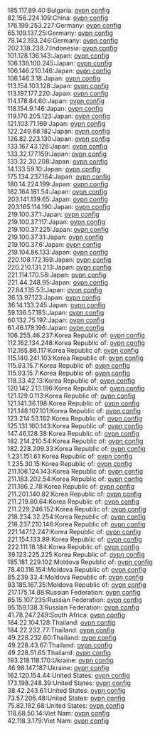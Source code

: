 185.117.89.40:Bulgaria: [ovpn config](vpn/185_117_89_40.ovpn)  
82.156.224.109:China: [ovpn config](vpn/82_156_224_109.ovpn)  
176.199.253.227:Germany: [ovpn config](vpn/176_199_253_227.ovpn)  
65.109.137.25:Germany: [ovpn config](vpn/65_109_137_25.ovpn)  
78.142.193.246:Germany: [ovpn config](vpn/78_142_193_246.ovpn)  
202.138.238.7:Indonesia: [ovpn config](vpn/202_138_238_7.ovpn)  
101.128.136.143:Japan: [ovpn config](vpn/101_128_136_143.ovpn)  
106.136.100.245:Japan: [ovpn config](vpn/106_136_100_245.ovpn)  
106.146.210.146:Japan: [ovpn config](vpn/106_146_210_146.ovpn)  
106.146.3.18:Japan: [ovpn config](vpn/106_146_3_18.ovpn)  
113.154.103.128:Japan: [ovpn config](vpn/113_154_103_128.ovpn)  
113.197.177.220:Japan: [ovpn config](vpn/113_197_177_220.ovpn)  
114.178.84.60:Japan: [ovpn config](vpn/114_178_84_60.ovpn)  
118.154.9.146:Japan: [ovpn config](vpn/118_154_9_146.ovpn)  
119.170.205.123:Japan: [ovpn config](vpn/119_170_205_123.ovpn)  
121.103.71.169:Japan: [ovpn config](vpn/121_103_71_169.ovpn)  
122.249.68.182:Japan: [ovpn config](vpn/122_249_68_182.ovpn)  
126.82.223.130:Japan: [ovpn config](vpn/126_82_223_130.ovpn)  
133.167.43.126:Japan: [ovpn config](vpn/133_167_43_126.ovpn)  
133.32.177.159:Japan: [ovpn config](vpn/133_32_177_159.ovpn)  
133.32.30.208:Japan: [ovpn config](vpn/133_32_30_208.ovpn)  
14.133.59.10:Japan: [ovpn config](vpn/14_133_59_10.ovpn)  
175.134.237.164:Japan: [ovpn config](vpn/175_134_237_164.ovpn)  
180.14.224.199:Japan: [ovpn config](vpn/180_14_224_199.ovpn)  
182.164.181.54:Japan: [ovpn config](vpn/182_164_181_54.ovpn)  
203.141.139.65:Japan: [ovpn config](vpn/203_141_139_65.ovpn)  
203.165.114.190:Japan: [ovpn config](vpn/203_165_114_190.ovpn)  
219.100.37.1:Japan: [ovpn config](vpn/219_100_37_1.ovpn)  
219.100.37.117:Japan: [ovpn config](vpn/219_100_37_117.ovpn)  
219.100.37.225:Japan: [ovpn config](vpn/219_100_37_225.ovpn)  
219.100.37.31:Japan: [ovpn config](vpn/219_100_37_31.ovpn)  
219.100.37.6:Japan: [ovpn config](vpn/219_100_37_6.ovpn)  
219.104.86.133:Japan: [ovpn config](vpn/219_104_86_133.ovpn)  
220.108.172.169:Japan: [ovpn config](vpn/220_108_172_169.ovpn)  
220.210.131.213:Japan: [ovpn config](vpn/220_210_131_213.ovpn)  
221.114.170.58:Japan: [ovpn config](vpn/221_114_170_58.ovpn)  
221.44.248.95:Japan: [ovpn config](vpn/221_44_248_95.ovpn)  
27.84.135.53:Japan: [ovpn config](vpn/27_84_135_53.ovpn)  
36.13.97.123:Japan: [ovpn config](vpn/36_13_97_123.ovpn)  
36.14.133.245:Japan: [ovpn config](vpn/36_14_133_245.ovpn)  
59.136.57.185:Japan: [ovpn config](vpn/59_136_57_185.ovpn)  
60.132.75.197:Japan: [ovpn config](vpn/60_132_75_197.ovpn)  
61.46.178.196:Japan: [ovpn config](vpn/61_46_178_196.ovpn)  
106.255.46.237:Korea Republic of: [ovpn config](vpn/106_255_46_237.ovpn)  
112.162.134.248:Korea Republic of: [ovpn config](vpn/112_162_134_248.ovpn)  
112.165.86.117:Korea Republic of: [ovpn config](vpn/112_165_86_117.ovpn)  
115.140.241.103:Korea Republic of: [ovpn config](vpn/115_140_241_103.ovpn)  
115.93.15.7:Korea Republic of: [ovpn config](vpn/115_93_15_7.ovpn)  
115.93.15.7:Korea Republic of: [ovpn config](vpn/115_93_15_7.ovpn)  
118.33.42.13:Korea Republic of: [ovpn config](vpn/118_33_42_13.ovpn)  
120.142.213.196:Korea Republic of: [ovpn config](vpn/120_142_213_196.ovpn)  
121.129.0.113:Korea Republic of: [ovpn config](vpn/121_129_0_113.ovpn)  
121.141.36.198:Korea Republic of: [ovpn config](vpn/121_141_36_198.ovpn)  
121.148.107.101:Korea Republic of: [ovpn config](vpn/121_148_107_101.ovpn)  
123.214.53.162:Korea Republic of: [ovpn config](vpn/123_214_53_162.ovpn)  
125.131.160.143:Korea Republic of: [ovpn config](vpn/125_131_160_143.ovpn)  
147.46.128.38:Korea Republic of: [ovpn config](vpn/147_46_128_38.ovpn)  
182.214.210.54:Korea Republic of: [ovpn config](vpn/182_214_210_54.ovpn)  
182.228.209.33:Korea Republic of: [ovpn config](vpn/182_228_209_33.ovpn)  
1.231.151.61:Korea Republic of: [ovpn config](vpn/1_231_151_61.ovpn)  
1.235.30.15:Korea Republic of: [ovpn config](vpn/1_235_30_15.ovpn)  
211.106.124.143:Korea Republic of: [ovpn config](vpn/211_106_124_143.ovpn)  
211.183.202.54:Korea Republic of: [ovpn config](vpn/211_183_202_54.ovpn)  
211.186.2.78:Korea Republic of: [ovpn config](vpn/211_186_2_78.ovpn)  
211.201.140.82:Korea Republic of: [ovpn config](vpn/211_201_140_82.ovpn)  
211.219.80.64:Korea Republic of: [ovpn config](vpn/211_219_80_64.ovpn)  
211.229.246.152:Korea Republic of: [ovpn config](vpn/211_229_246_152.ovpn)  
218.234.32.254:Korea Republic of: [ovpn config](vpn/218_234_32_254.ovpn)  
218.237.210.146:Korea Republic of: [ovpn config](vpn/218_237_210_146.ovpn)  
221.147.12.247:Korea Republic of: [ovpn config](vpn/221_147_12_247.ovpn)  
221.154.133.89:Korea Republic of: [ovpn config](vpn/221_154_133_89.ovpn)  
222.111.18.184:Korea Republic of: [ovpn config](vpn/222_111_18_184.ovpn)  
39.123.225.225:Korea Republic of: [ovpn config](vpn/39_123_225_225.ovpn)  
185.181.229.102:Moldova Republic of: [ovpn config](vpn/185_181_229_102.ovpn)  
78.40.116.154:Moldova Republic of: [ovpn config](vpn/78_40_116_154.ovpn)  
85.239.33.4:Moldova Republic of: [ovpn config](vpn/85_239_33_4.ovpn)  
93.185.167.35:Moldova Republic of: [ovpn config](vpn/93_185_167_35.ovpn)  
217.175.14.88:Russian Federation: [ovpn config](vpn/217_175_14_88.ovpn)  
85.15.107.235:Russian Federation: [ovpn config](vpn/85_15_107_235.ovpn)  
95.159.138.3:Russian Federation: [ovpn config](vpn/95_159_138_3.ovpn)  
41.78.247.249:South Africa: [ovpn config](vpn/41_78_247_249.ovpn)  
184.22.104.128:Thailand: [ovpn config](vpn/184_22_104_128.ovpn)  
184.22.232.77:Thailand: [ovpn config](vpn/184_22_232_77.ovpn)  
49.228.232.60:Thailand: [ovpn config](vpn/49_228_232_60.ovpn)  
49.228.43.67:Thailand: [ovpn config](vpn/49_228_43_67.ovpn)  
49.228.51.65:Thailand: [ovpn config](vpn/49_228_51_65.ovpn)  
193.218.118.170:Ukraine: [ovpn config](vpn/193_218_118_170.ovpn)  
46.98.147.187:Ukraine: [ovpn config](vpn/46_98_147_187.ovpn)  
162.120.154.44:United States: [ovpn config](vpn/162_120_154_44.ovpn)  
173.198.248.39:United States: [ovpn config](vpn/173_198_248_39.ovpn)  
38.42.243.61:United States: [ovpn config](vpn/38_42_243_61.ovpn)  
73.57.206.48:United States: [ovpn config](vpn/73_57_206_48.ovpn)  
75.82.182.68:United States: [ovpn config](vpn/75_82_182_68.ovpn)  
118.68.50.14:Viet Nam: [ovpn config](vpn/118_68_50_14.ovpn)  
42.118.3.179:Viet Nam: [ovpn config](vpn/42_118_3_179.ovpn)  
